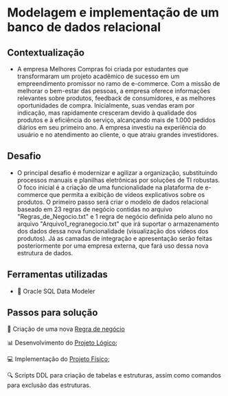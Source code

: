 # Modelagem e implementação de um banco de dados relacional
## Contextualização
- A empresa Melhores Compras foi criada por estudantes que transformaram um projeto acadêmico de sucesso em um empreendimento promissor no ramo de e-commerce. Com a missão de melhorar o bem-estar das pessoas, a empresa oferece informações relevantes sobre produtos, feedback de consumidores, e as melhores oportunidades de compra. Inicialmente, suas vendas eram por indicação, mas rapidamente cresceram devido à qualidade dos produtos e à eficiência do serviço, alcançando mais de 1.000 pedidos diários em seu primeiro ano. A empresa investiu na experiência do usuário e no atendimento ao cliente, o que atraiu grandes investidores.
## Desafio
- O principal desafio é modernizar e agilizar a organização, substituindo processos manuais e planilhas eletrônicas por soluções de TI robustas. O foco inicial é a criação de uma funcionalidade na plataforma de e-commerce que permita a exibição de vídeos explicativos sobre os produtos. O primeiro passo será criar o modelo de dados relacional baseado em 23 regras de negócio contidas no arquivo "Regras_de_Negocio.txt" e 1 regra de negócio definida pelo aluno no arquivo "Arquivo1_regranegocio.txt" que irá suportar o armazenamento dos dados dessa nova funcionalidade (visualização dos vídeos dos produtos). Já as camadas de integração e apresentação serão feitas posteriormente por uma empresa externa, que fará uso dessa nova estrutura de dados.
## Ferramentas utilizadas
- 	🔨 Oracle SQL Data Modeler
## Passos para solução
📕 Criação de uma nova [Regra de negócio](./Arquivo%201_regranegocio.txt)

📊 Desenvolvimento do [Projeto Lógico](./Arquivo%202_proj_logico_bd.pdf);

💻 Implementação do [Projeto Físico](./Arquivo%203_proj_fisico_bd.pdf);

🔍 Scripts DDL para criação de tabelas e estruturas, assim como comandos para exclusão das estruturas.



